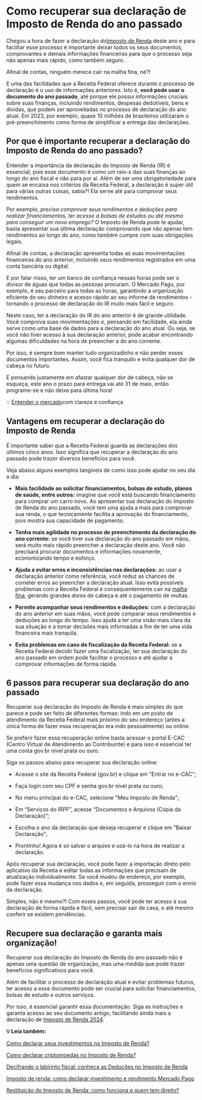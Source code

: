 # Como recuperar sua declaração de Imposto de Renda do ano passado

Chegou a hora de fazer a declaração do[Imposto de Renda](https://meubolso.mercadopago.com.br/imposto-de-renda) deste ano e para facilitar esse processo é importante deixar todos os seus documentos, comprovantes e demais informações financeiras para que o processo seja não apenas mais rápido, como também seguro.

Afinal de contas, ninguém merece cair na malha fina, né?!

E uma das facilidades que a Receita Federal oferece durante o processo de declaração é o uso de informações anteriores. Isto é, **você pode usar o documento do ano passado**, até porque ele possui informações cruciais sobre suas finanças, incluindo rendimentos, despesas dedutíveis, bens e dívidas, que podem ser aproveitadas no processo de declaração do ano atual. Em 2023, por exemplo, quase 10 milhões de brasileiros utilizaram o pré-preenchimento como forma de simplificar a entrega das declarações.

## **Por que é importante recuperar a declaração do Imposto de Renda do ano passado?**

Entender a importância da declaração do Imposto de Renda (IR) é essencial, pois esse documento é como um raio-x das suas finanças ao longo do ano fiscal e não para por aí. Além de ser uma obrigatoriedade para quem se encaixa nos critérios da Receita Federal, a declaração é super útil para várias outras coisas, sabia?! Ela serve até para comprovar seus rendimentos.

Por exemplo, *precisa comprovar seus rendimentos e deduções para realizar financiamentos, ter acesso a bolsas de estudos ou até mesmo para conseguir um novo emprego?* O Imposto de Renda pode te ajudar, basta apresentar sua última declaração comprovando que não apenas tem rendimentos ao longo do ano, como também cumpre com suas obrigações legais.

Afinal de contas, a declaração apresenta todas as suas movimentações financeiras do ano anterior, incluindo seus rendimentos registrados em uma conta bancária ou digital.

E por falar nisso, ter um banco de confiança nessas horas pode ser o divisor de águas que todas as pessoas procuram. O Mercado Pago, por exemplo, é seu parceiro para todas as horas, garantindo a organização eficiente do seu dinheiro e acesso rápido ao seu informe de rendimentos - tornando o processo de declaração do IR muito mais fácil e seguro.

Neste caso, ter a declaração do IR do ano anterior é de grande utilidade. Você comprova suas movimentações e, pensando em facilidade, ela ainda serve como uma base de dados para a declaração do ano atual. Ou seja, se você não tiver acesso à sua declaração anterior, pode acabar encontrando algumas dificuldades na hora de preencher a do ano corrente.

Por isso, é sempre bom manter tudo organizadinho e não perder esses documentos importantes. Assim, você fica tranquilo e evita qualquer dor de cabeça no futuro.

E pensando justamente em afastar qualquer dor de cabeça, não se esqueça, este ano o prazo para entrega vai até 31 de maio, então programe-se e não deixe para última hora!

💡 [Entender o mercado](https://meubolso.mercadopago.com.br/guia-para-entender-o-mercado)com clareza e confiança

## **Vantagens em recuperar a declaração do Imposto de Renda**

É importante saber que a Receita Federal guarda as declarações dos últimos cinco anos. Isso significa que recuperar a declaração do ano passado pode trazer diversos benefícios para você.

Veja abaixo alguns exemplos tangíveis de como isso pode ajudar no seu dia a dia:

- **Mais facilidade ao solicitar financiamentos, bolsas de estudo, planos de saúde, entre outros:** imagine que você está buscando financiamento para comprar um carro novo. Ao apresentar sua declaração do Imposto de Renda do ano passado, você tem uma ajuda a mais para comprovar sua renda, o que tecnicamente facilita a aprovação do financiamento, pois mostra sua capacidade de pagamento.

- **Tenha mais agilidade no processo de preenchimento da declaração do ano corrente:** se você tiver sua declaração do ano passado em mãos, será muito mais rápido preencher a declaração deste ano. Você não precisará procurar documentos e informações novamente, economizando tempo e esforço.

- **Ajuda a evitar erros e inconsistências nas declarações:** ao usar a declaração anterior como referência, você reduz as chances de cometer erros ao preencher a declaração atual. Isso evita possíveis problemas com a Receita Federal e consequentemente cair na [malha fina](https://meubolso.mercadopago.com.br/malha-fina-irpf), gerando grandes dores de cabeça e até o pagamento de multas. 

- **Permite acompanhar seus rendimentos e deduções:** com a declaração do ano anterior em suas mãos, você pode comparar seus rendimentos e deduções ao longo do tempo. Isso ajuda a ter uma visão mais clara da sua situação e a tomar decisões mais informadas a fim de ter uma vida financeira mais tranquila. 

- **Evita problemas em caso de fiscalização da Receita Federal:** se a Receita Federal decidir fazer uma fiscalização, ter sua declaração do ano passado em ordem pode facilitar o processo e até ajudar a comprovar informações de forma rápida. 

## **6 passos para recuperar sua declaração do ano passado**

Recuperar sua declaração do Imposto de Renda é mais simples do que parece e pode ser feito de diferentes formas: indo em um posto de atendimento da Receita Federal mais próximo do seu endereço (antes a única forma de fazer essa recuperação era indo pessoalmente) ou online.

Se preferir fazer essa recuperação online basta acessar o portal E-CAC (Centro Virtual de Atendimento ao Contribuinte) e para isso é essencial ter uma conta gov.br nível prata ou ouro.

Siga os passos abaixo para recuperar sua declaração online:

- Acesse o site da Receita Federal (gov.br) e clique em "Entrar no e-CAC";

- Faça login com seu CPF e senha gov.br nível prata ou ouro;

- No menu principal do e-CAC, selecione "Meu Imposto de Renda";

- Em “Serviços do IRPF”, acesse “Documentos e Arquivos (Cópia da Declaração)”;

- Escolha o ano da declaração que deseja recuperar e clique em "Baixar Declaração";

- Prontinho! Agora é só salvar o arquivo e usá-lo na hora de realizar a declaração. 

Após recuperar sua declaração, você pode fazer a importação direto pelo aplicativo da Receita e editar todas as informações que precisam de atualização individualmente. Se você mudou de endereço, por exemplo, pode fazer essa mudança nos dados e, em seguida, prosseguir com o envio da declaração.

Simples, não é mesmo?! Com esses passos, você pode ter acesso à sua declaração de forma rápida e fácil, sem precisar sair de casa, e até mesmo conferir se existem pendências.

## **Recupere sua declaração e garanta mais organização!**

Recuperar sua declaração do Imposto de Renda do ano passado não é apenas uma questão de organização, mas uma medida que pode trazer benefícios significativos para você.

Além de facilitar o processo de declaração atual e evitar problemas futuros, ter acesso a esse documento pode ser crucial para solicitar financiamentos, bolsas de estudo e outros serviços.

Por isso, é essencial garantir essa documentação. Siga as instruções e garanta acesso ao seu documento antigo, facilitando ainda mais a declaração de [Imposto de Renda 2024](https://meubolso.mercadopago.com.br/mudancas-na-legislacao-do-imposto-de-renda-2024).

**💡 Leia também:**

[Como declarar seus investimentos no Imposto de Renda?](https://meubolso.mercadopago.com.br/declarar-investimentos-imposto-renda)

[Como declarar criptomoedas no Imposto de Renda?](https://meubolso.mercadopago.com.br/declarar-criptomoedas-no-imposto-de-renda)

[Decifrando o labirinto fiscal: conheça as Deduções no Imposto de Renda](https://meubolso.mercadopago.com.br/deducoes-no-imposto-de-renda)

[Imposto de renda: como declarar investimento e rendimento Mercado Pago](https://meubolso.mercadopago.com.br/declare-investimento-e-rendimento-mercado-pago)

[Restituição do Imposto de Renda: como funciona e quem tem direito?](https://meubolso.mercadopago.com.br/restituicao-imposto-de-renda)